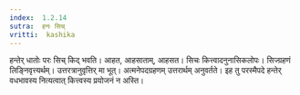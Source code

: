 ```yaml
---
index:  1.2.14
sutra:  हनः सिच्
vritti:  kashika 
---
```


हन्तेर् धातोः परः सिच् किद् भवति। आहत, आहसाताम्, आहसत। सिचः कित्त्वादनुनासिकलोपः। सिज्ग्रहणं लिङ्निवृत्त्यर्थम्। उत्तरत्रानुवृत्तिर् मा भूत्। अत्मनेपदग्रहणम् उत्तरार्थम् अनुवर्तते। इह तु परस्मैपदे हन्तेर् वधभावस्य नित्यत्वात् कित्त्वस्य प्रयोजनं न अस्ति।

